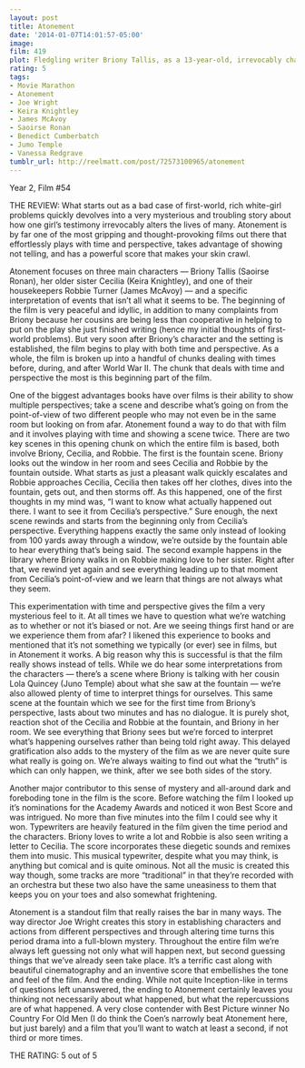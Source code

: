 ```yaml
---
layout: post
title: Atonement
date: '2014-01-07T14:01:57-05:00'
image: 
film: 419
plot: Fledgling writer Briony Tallis, as a 13-year-old, irrevocably changes the course of several lives when she accuses her older sister’s lover of a crime he did not commit. Based on the British romance novel by Ian McEwan.
rating: 5
tags:
- Movie Marathon
- Atonement
- Joe Wright
- Keira Knightley
- James McAvoy
- Saoirse Ronan
- Benedict Cumberbatch
- Jumo Temple
- Vanessa Redgrave
tumblr_url: http://reelmatt.com/post/72573100965/atonement
---
```


Year 2, Film #54

THE REVIEW: What starts out as a bad case of first-world, rich white-girl problems quickly devolves into a very mysterious and troubling story about how one girl’s testimony irrevocably alters the lives of many. Atonement is by far one of the most gripping and thought-provoking films out there that effortlessly plays with time and perspective, takes advantage of showing not telling, and has a powerful score that makes your skin crawl.

Atonement focuses on three main characters — Briony Tallis (Saoirse Ronan), her older sister Cecilia (Keira Knightley), and one of their housekeepers Robbie Turner (James McAvoy) — and a specific interpretation of events that isn’t all what it seems to be. The beginning of the film is very peaceful and idyllic, in addition to many complaints from Briony because her cousins are being less than cooperative in helping to put on the play she just finished writing (hence my initial thoughts of first-world problems). But very soon after Briony’s character and the setting is established, the film begins to play with both time and perspective. As a whole, the film is broken up into a handful of chunks dealing with times before, during, and after World War II. The chunk that deals with time and perspective the most is this beginning part of the film.

One of the biggest advantages books have over films is their ability to show multiple perspectives; take a scene and describe what’s going on from the point-of-view of two different people who may not even be in the same room but looking on from afar. Atonement found a way to do that with film and it involves playing with time and showing a scene twice. There are two key scenes in this opening chunk on which the entire film is based, both involve Briony, Cecilia, and Robbie. The first is the fountain scene. Briony looks out the window in her room and sees Cecilia and Robbie by the fountain outside. What starts as just a pleasant walk quickly escalates and Robbie approaches Cecilia, Cecilia then takes off her clothes, dives into the fountain, gets out, and then storms off. As this happened, one of the first thoughts in my mind was, “I want to know what actually happened out there. I want to see it from Cecilia’s perspective.” Sure enough, the next scene rewinds and starts from the beginning only from Cecilia’s perspective. Everything happens exactly the same only instead of looking from 100 yards away through a window, we’re outside by the fountain able to hear everything that’s being said. The second example happens in the library where Briony walks in on Robbie making love to her sister. Right after that, we rewind yet again and see everything leading up to that moment from Cecilia’s point-of-view and we learn that things are not always what they seem.

This experimentation with time and perspective gives the film a very mysterious feel to it. At all times we have to question what we’re watching as to whether or not it’s biased or not. Are we seeing things first hand or are we experience them from afar? I likened this experience to books and mentioned that it’s not something we typically (or ever) see in films, but in Atonement it works. A big reason why this is successful is that the film really shows instead of tells. While we do hear some interpretations from the characters — there’s a scene where Briony is talking with her cousin Lola Quincey (Juno Temple) about what she saw at the fountain — we’re also allowed plenty of time to interpret things for ourselves. This same scene at the fountain which we see for the first time from Briony’s perspective, lasts about two minutes and has no dialogue. It is purely shot, reaction shot of the Cecilia and Robbie at the fountain, and Briony in her room. We see everything that Briony sees but we’re forced to interpret what’s happening ourselves rather than being told right away. This delayed gratification also adds to the mystery of the film as we are never quite sure what really is going on. We’re always waiting to find out what the “truth” is which can only happen, we think, after we see both sides of the story.

Another major contributor to this sense of mystery and all-around dark and foreboding tone in the film is the score. Before watching the film I looked up it’s nominations for the Academy Awards and noticed it won Best Score and was intrigued. No more than five minutes into the film I could see why it won. Typewriters are heavily featured in the film given the time period and the characters. Briony loves to write a lot and Robbie is also seen writing a letter to Cecilia. The score incorporates these diegetic sounds and remixes them into music. This musical typewriter, despite what you may think, is anything but comical and is quite ominous. Not all the music is created this way though, some tracks are more “traditional” in that they’re recorded with an orchestra but these two also have the same uneasiness to them that keeps you on your toes and also somewhat frightening.

Atonement is a standout film that really raises the bar in many ways. The way director Joe Wright creates this story in establishing characters and actions from different perspectives and through altering time turns this period drama into a full-blown mystery. Throughout the entire film we’re always left guessing not only what will happen next, but second guessing things that we’ve already seen take place. It’s a terrific cast along with beautiful cinematography and an inventive score that embellishes the tone and feel of the film. And the ending. While not quite Inception-like in terms of questions left unanswered, the ending to Atonement certainly leaves you thinking not necessarily about what happened, but what the repercussions are of what happened. A very close contender with Best Picture winner No Country For Old Men (I do think the Coen’s narrowly beat Atonement here, but just barely) and a film that you’ll want to watch at least a second, if not third or more times.

THE RATING: 5 out of 5
